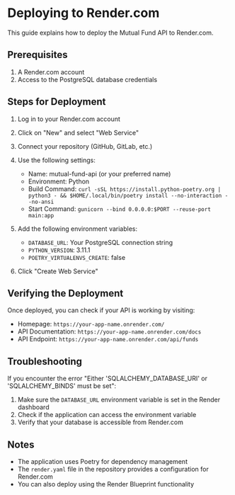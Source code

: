 # Deploying to Render.com

This guide explains how to deploy the Mutual Fund API to Render.com.

## Prerequisites

1. A Render.com account
2. Access to the PostgreSQL database credentials

## Steps for Deployment

1. Log in to your Render.com account
2. Click on "New" and select "Web Service"
3. Connect your repository (GitHub, GitLab, etc.)
4. Use the following settings:
   - Name: mutual-fund-api (or your preferred name)
   - Environment: Python
   - Build Command: `curl -sSL https://install.python-poetry.org | python3 - && $HOME/.local/bin/poetry install --no-interaction --no-ansi`
   - Start Command: `gunicorn --bind 0.0.0.0:$PORT --reuse-port main:app`

5. Add the following environment variables:
   - `DATABASE_URL`: Your PostgreSQL connection string
   - `PYTHON_VERSION`: 3.11.1
   - `POETRY_VIRTUALENVS_CREATE`: false

6. Click "Create Web Service"

## Verifying the Deployment

Once deployed, you can check if your API is working by visiting:

- Homepage: `https://your-app-name.onrender.com/`
- API Documentation: `https://your-app-name.onrender.com/docs`
- API Endpoint: `https://your-app-name.onrender.com/api/funds`

## Troubleshooting

If you encounter the error "Either 'SQLALCHEMY_DATABASE_URI' or 'SQLALCHEMY_BINDS' must be set":

1. Make sure the `DATABASE_URL` environment variable is set in the Render dashboard
2. Check if the application can access the environment variable
3. Verify that your database is accessible from Render.com

## Notes

- The application uses Poetry for dependency management
- The `render.yaml` file in the repository provides a configuration for Render.com
- You can also deploy using the Render Blueprint functionality